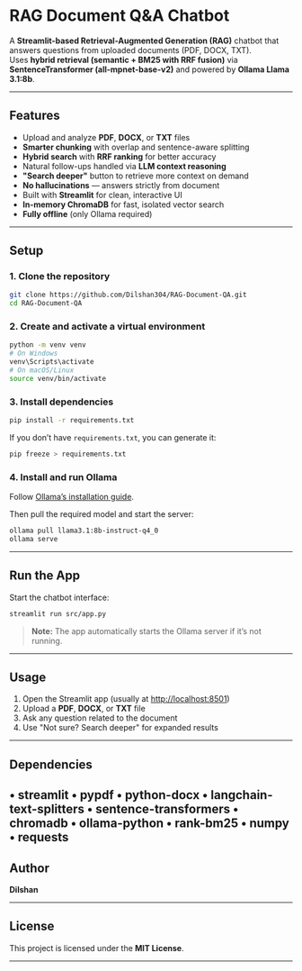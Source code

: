 # RAG Document Q&A Chatbot

A **Streamlit-based Retrieval-Augmented Generation (RAG)** chatbot that answers questions from uploaded documents (PDF, DOCX, TXT).  
Uses **hybrid retrieval (semantic + BM25 with RRF fusion)** via **SentenceTransformer (all-mpnet-base-v2)** and powered by **Ollama Llama 3.1:8b**.

---

## Features

- Upload and analyze **PDF**, **DOCX**, or **TXT** files  
- **Smarter chunking** with overlap and sentence-aware splitting  
- **Hybrid search** with **RRF ranking** for better accuracy  
- Natural follow-ups handled via **LLM context reasoning**  
- **"Search deeper"** button to retrieve more context on demand  
- **No hallucinations** — answers strictly from document  
- Built with **Streamlit** for clean, interactive UI  
- **In-memory ChromaDB** for fast, isolated vector search  
- **Fully offline** (only Ollama required)

---

## Setup

### 1. Clone the repository
```bash
git clone https://github.com/Dilshan304/RAG-Document-QA.git
cd RAG-Document-QA
```

### 2. Create and activate a virtual environment
```bash
python -m venv venv
# On Windows
venv\Scripts\activate
# On macOS/Linux
source venv/bin/activate
```

### 3. Install dependencies
```bash
pip install -r requirements.txt
```

If you don’t have `requirements.txt`, you can generate it:
```bash
pip freeze > requirements.txt
```

### 4. Install and run Ollama
Follow [Ollama’s installation guide](https://ollama.ai/download).

Then pull the required model and start the server:
```bash
ollama pull llama3.1:8b-instruct-q4_0
ollama serve
```

---

## Run the App

Start the chatbot interface:
```bash
streamlit run src/app.py
```

> **Note:** The app automatically starts the Ollama server if it’s not running.

---

## Usage

1. Open the Streamlit app (usually at [http://localhost:8501](http://localhost:8501))  
2. Upload a **PDF**, **DOCX**, or **TXT** file  
3. Ask any question related to the document  
4. Use "Not sure? Search deeper" for expanded results 

---

## Dependencies

• streamlit
• pypdf
• python-docx
• langchain-text-splitters
• sentence-transformers
• chromadb
• ollama-python
• rank-bm25
• numpy
• requests
---

## Author

**Dilshan**

---

## License

This project is licensed under the **MIT License**.

---